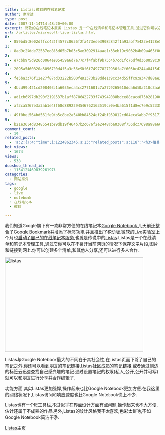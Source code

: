 ```yaml
---
title: Listas:微软的在线笔记本
author: 摩摩诘
type: post
date: 2007-11-14T14:48:20+00:00
excerpt: 微软的在线笔记本服务 Listas 是一个在线清单和笔记本管理工具,通过它你可以在不离开当前网页的情况下保存文字片段,图片和链接到网上.
url: /articles/microsoft-live-listas.html
0:
  - 859bd5c8e02dffcc435f4577c8636f2fa473ede3908a842f1a93abf75423e4128e5b664e8266e3cc7fe78214f75da162
1:
  - 8ad9c25dde72537ed883d65b7b03c5ae3092914aae1c33eb19c9032b8b09a465f06630b4374e89a67a888c4841b910a5
2:
  - e7cbb975d926c0064e905459a6d7e77c7f4fabf9b7554b7cd1fc76df0d360059c30d21b70e39a5a629d3c8feded88713
3:
  - 2095a5d60820a3096790d4f5a3c56e90f6f749778271936fa7f605bcd244a84f5d2c7069116652dfb6a61e1ced5ce243
4:
  - fe5ba3276f12e27f87dd33222b500fe81373b28dde169cc34d55ffc92a347d88ae2f15f4b40ba0556d470d409d638388
5:
  - 4bcd99c421cd208403a1a6035eca4cc2771601c7a2779265610dda6d50a210c3aa04485b603080c52b027e3ee2139fe2
6:
  - ad1cb6597db290f2199537b1aff8786422733f743947088bdce88cace875b28190027dd738feb6c2d338b1ef4edbcde5
7:
  - af3ca5267e3a3ab1e48f68d8892294546762163519ce0e4ba615f1d8ec7e9c523358f9fe39c1c714a8ba838c443d40e4
8:
  - 49f0be1564bd561fe9fb5c8be2a540bb84524ef24bf969812cd04eca5abb7f931713f8af2dfff9281596d394e1967258
9:
  - b21e3614d83485541b99db19f464b7b2c676f2e2448cba0308f756dc27698a98e66e83b299e059a1835101f76c01304b
comment_count:
  - 10
related_posts:
  - 'a:2:{s:4:"time";i:1224862345;s:13:"related_posts";s:1187:"<h3>相关日志</h3><ul class="related_post"><li><a href="http://www.digglife.cn/articles/long-time-to-see.html" title="摩摩诘归来&#8230;">摩摩诘归来&#8230;</a></li><li><a href="http://www.digglife.cn/articles/google-notebook-adds-lables.html" title="Google Notebook新增标签支持">Google Notebook新增标签支持</a></li><li><a href="http://www.digglife.cn/articles/adsense-for-feed-review.html" title="Google AdSense的Feed广告">Google AdSense的Feed广告</a></li><li><a href="http://www.digglife.cn/articles/google-maps-japan-street-view.html" title="Google地图日本版加入街景(Street View)功能">Google地图日本版加入街景(Street View)功能</a></li><li><a href="http://www.digglife.cn/articles/knol-open.html" title="Google的维基百科Knol正式开放">Google的维基百科Knol正式开放</a></li><li><a href="http://www.digglife.cn/articles/google-docs-templates.html" title="使用开放的模板创建Google文件">使用开放的模板创建Google文件</a></li><li><a href="http://www.digglife.cn/articles/adsense-referrals-retired.html" title="Adsense推介计划将在8月底暂停">Adsense推介计划将在8月底暂停</a></li></ul>";}'
bot_views:
  - 1674
views:
  - 538
duoshuo_thread_id:
  - 1154125469839261976
categories:
  - 网站推介
tags:
  - google
  - live
  - notebook
  - 在线笔记本
  - 微软

---
```

我们知道Google旗下有一款非常方便的在线笔记本<a href="http://www.google.com/notebook/" target="_blank">Google Notebook</a>,几天前还<a href="https://www.digglife.net/articles/google-notebook-adds-lables.html" target="_blank">整合了Google Bookmark并增添了标签功能</a>,并且推出了移动版.微软的<a href="http://labs.live.com/" target="_blank">Live实验室</a>上个月也<a href="http://labs.live.com/Listas++All+Your+Lists+In+One+Place.aspx" target="_blank">启动了自己的在线笔记本服务</a>,也就是传说中的<a href="http://listas.labs.live.com/" target="_blank">Listas</a>.Listas是一个在线清单和笔记本管理工具,通过它你可以在不离开当前网页的情况下保存文字片段,图片和链接到网上.你可以创建多个清单,和其他人分享,还可以进行多人合作.

<!--more-->

<a href="https://www.digglife.net/wp-content/uploads/3/379/2007/11/listas.png" target="_blank"><img src="http://digglife.qiniudn.com/wp-content/uploads/3/379/2007/11/listas-thumb.png" border="0" alt="listas" width="450" height="307" /></a>

Listas与Google Notebook最大的不同在于其社会性,在Listas页面下除了自己的笔记之外,你还可以看到朋友的笔记链接,Listas社区成员的笔记链接,或者通过侧边的标签云迅速查找自己感兴趣的笔记.通过设置笔记的权限(私人,公开,公开并可写)就可以和朋友进行分享并合作编辑了.

功能方面,其实Listas更加强悍,操作起来也比Google Notebook更加方便.在我这里的网络状况下,Listas访问和响应速度也比Google Notebook快上不少.

Listas也有一个IE工具栏,不过似乎在界面设计方面有点问题,操作起来也不大方便,估计还属于不成熟的作品.另外,Listas的设计风格我不太喜欢,色彩太鲜艳,不如Google Notebook简洁干净.

<a href="http://listas.labs.live.com/" target="_blank">Listas主页</a>